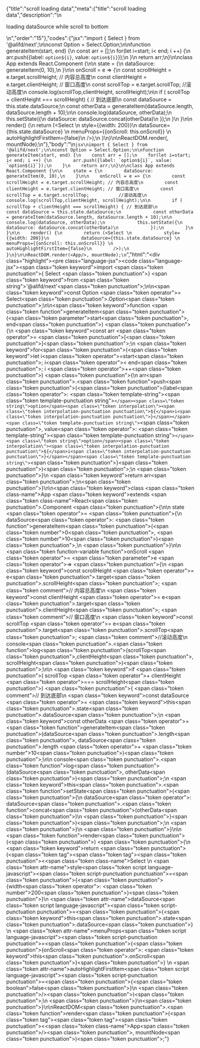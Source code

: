 {"title":"scroll loading data","meta":{"title":"scroll loading data","description":"\n<p>loading dataSource while scroll to bottom</p>\n","order":"15"},"codes":{"jsx":"import { Select } from '@alifd/next';\n\nconst Option = Select.Option;\n\nfunction generateItem(start, end) {\n    const arr = [];\n    for(let i=start; i< end; i ++) {\n        arr.push({label: `option${i}`, value: `option${i}`});\n    }\n    return arr;\n}\n\nclass App extends React.Component {\n\n    state = {\n        dataSource: generateItem(0, 10),\n    }\n\n    onScroll = e => {\n        const scrollHeight = e.target.scrollHeight; // 内容总高度\n        const clientHeight = e.target.clientHeight; // 窗口高度\n        const scrollTop = e.target.scrollTop;           //滚动高度\n        console.log(scrollTop,clientHeight, scrollHeight);\n\n        if ( scrollTop + clientHeight === scrollHeight) { // 到达底部\n            const dataSource = this.state.dataSource;\n            const otherData = generateItem(dataSource.length, dataSource.length + 10);\n\n            console.log(dataSource, otherData);\n            this.setState({\n                dataSource: dataSource.concat(otherData)\n            });\n        }\n    }\n\n    render() {\n        return (<Select \n            style={{width: 200}}\n            dataSource={this.state.dataSource} \n            menuProps={{onScroll: this.onScroll}} \n            autoHighlightFirstItem={false}\n        />);\n    }\n}\n\nReactDOM.render(<App/>, mountNode);\n"},"body":"\n````jsx\nimport { Select } from '@alifd/next';\n\nconst Option = Select.Option;\n\nfunction generateItem(start, end) {\n    const arr = [];\n    for(let i=start; i< end; i ++) {\n        arr.push({label: `option${i}`, value: `option${i}`});\n    }\n    return arr;\n}\n\nclass App extends React.Component {\n\n    state = {\n        dataSource: generateItem(0, 10),\n    }\n\n    onScroll = e => {\n        const scrollHeight = e.target.scrollHeight; // 内容总高度\n        const clientHeight = e.target.clientHeight; // 窗口高度\n        const scrollTop = e.target.scrollTop;           //滚动高度\n        console.log(scrollTop,clientHeight, scrollHeight);\n\n        if ( scrollTop + clientHeight === scrollHeight) { // 到达底部\n            const dataSource = this.state.dataSource;\n            const otherData = generateItem(dataSource.length, dataSource.length + 10);\n\n            console.log(dataSource, otherData);\n            this.setState({\n                dataSource: dataSource.concat(otherData)\n            });\n        }\n    }\n\n    render() {\n        return (<Select \n            style={{width: 200}}\n            dataSource={this.state.dataSource} \n            menuProps={{onScroll: this.onScroll}} \n            autoHighlightFirstItem={false}\n        />);\n    }\n}\n\nReactDOM.render(<App/>, mountNode);\n````","html":"<script>(function(){'use strict';\n\nvar _createClass = function () { function defineProperties(target, props) { for (var i = 0; i < props.length; i++) { var descriptor = props[i]; descriptor.enumerable = descriptor.enumerable || false; descriptor.configurable = true; if (\"value\" in descriptor) descriptor.writable = true; Object.defineProperty(target, descriptor.key, descriptor); } } return function (Constructor, protoProps, staticProps) { if (protoProps) defineProperties(Constructor.prototype, protoProps); if (staticProps) defineProperties(Constructor, staticProps); return Constructor; }; }();\n\nvar _next = require('@alifd/next');\n\nfunction _classCallCheck(instance, Constructor) { if (!(instance instanceof Constructor)) { throw new TypeError(\"Cannot call a class as a function\"); } }\n\nfunction _possibleConstructorReturn(self, call) { if (!self) { throw new ReferenceError(\"this hasn't been initialised - super() hasn't been called\"); } return call && (typeof call === \"object\" || typeof call === \"function\") ? call : self; }\n\nfunction _inherits(subClass, superClass) { if (typeof superClass !== \"function\" && superClass !== null) { throw new TypeError(\"Super expression must either be null or a function, not \" + typeof superClass); } subClass.prototype = Object.create(superClass && superClass.prototype, { constructor: { value: subClass, enumerable: false, writable: true, configurable: true } }); if (superClass) Object.setPrototypeOf ? Object.setPrototypeOf(subClass, superClass) : subClass.__proto__ = superClass; }\n\nvar Option = _next.Select.Option;\n\nfunction generateItem(start, end) {\n    var arr = [];\n    for (var i = start; i < end; i++) {\n        arr.push({ label: 'option' + i, value: 'option' + i });\n    }\n    return arr;\n}\n\nvar App = function (_React$Component) {\n    _inherits(App, _React$Component);\n\n    function App() {\n        var _ref;\n\n        var _temp, _this, _ret;\n\n        _classCallCheck(this, App);\n\n        for (var _len = arguments.length, args = Array(_len), _key = 0; _key < _len; _key++) {\n            args[_key] = arguments[_key];\n        }\n\n        return _ret = (_temp = (_this = _possibleConstructorReturn(this, (_ref = App.__proto__ || Object.getPrototypeOf(App)).call.apply(_ref, [this].concat(args))), _this), _this.state = {\n            dataSource: generateItem(0, 10)\n        }, _this.onScroll = function (e) {\n            var scrollHeight = e.target.scrollHeight; // 内容总高度\n            var clientHeight = e.target.clientHeight; // 窗口高度\n            var scrollTop = e.target.scrollTop; //滚动高度\n            console.log(scrollTop, clientHeight, scrollHeight);\n\n            if (scrollTop + clientHeight === scrollHeight) {\n                // 到达底部\n                var dataSource = _this.state.dataSource;\n                var otherData = generateItem(dataSource.length, dataSource.length + 10);\n\n                console.log(dataSource, otherData);\n                _this.setState({\n                    dataSource: dataSource.concat(otherData)\n                });\n            }\n        }, _temp), _possibleConstructorReturn(_this, _ret);\n    }\n\n    _createClass(App, [{\n        key: 'render',\n        value: function render() {\n            return React.createElement(_next.Select, {\n                style: { width: 200 },\n                dataSource: this.state.dataSource,\n                menuProps: { onScroll: this.onScroll },\n                autoHighlightFirstItem: false\n            });\n        }\n    }]);\n\n    return App;\n}(React.Component);\n\nReactDOM.render(React.createElement(App, null), mountNode);})()</script><div class=\"highlight\"><pre class=\"language-jsx\"><code class=\"language-jsx\"><span class=\"token keyword\">import</span> <span class=\"token punctuation\">{</span> Select <span class=\"token punctuation\">}</span> <span class=\"token keyword\">from</span> <span class=\"token string\">'@alifd/next'</span><span class=\"token punctuation\">;</span>\n\n<span class=\"token keyword\">const</span> Option <span class=\"token operator\">=</span> Select<span class=\"token punctuation\">.</span>Option<span class=\"token punctuation\">;</span>\n\n<span class=\"token keyword\">function</span> <span class=\"token function\">generateItem</span><span class=\"token punctuation\">(</span><span class=\"token parameter\">start<span class=\"token punctuation\">,</span> end</span><span class=\"token punctuation\">)</span> <span class=\"token punctuation\">{</span>\n    <span class=\"token keyword\">const</span> arr <span class=\"token operator\">=</span> <span class=\"token punctuation\">[</span><span class=\"token punctuation\">]</span><span class=\"token punctuation\">;</span>\n    <span class=\"token keyword\">for</span><span class=\"token punctuation\">(</span><span class=\"token keyword\">let</span> i<span class=\"token operator\">=</span>start<span class=\"token punctuation\">;</span> i<span class=\"token operator\">&lt;</span> end<span class=\"token punctuation\">;</span> i <span class=\"token operator\">++</span><span class=\"token punctuation\">)</span> <span class=\"token punctuation\">{</span>\n        arr<span class=\"token punctuation\">.</span><span class=\"token function\">push</span><span class=\"token punctuation\">(</span><span class=\"token punctuation\">{</span>label<span class=\"token operator\">:</span> <span class=\"token template-string\"><span class=\"token template-punctuation string\">`</span><span class=\"token string\">option</span><span class=\"token interpolation\"><span class=\"token interpolation-punctuation punctuation\">${</span>i<span class=\"token interpolation-punctuation punctuation\">}</span></span><span class=\"token template-punctuation string\">`</span></span><span class=\"token punctuation\">,</span> value<span class=\"token operator\">:</span> <span class=\"token template-string\"><span class=\"token template-punctuation string\">`</span><span class=\"token string\">option</span><span class=\"token interpolation\"><span class=\"token interpolation-punctuation punctuation\">${</span>i<span class=\"token interpolation-punctuation punctuation\">}</span></span><span class=\"token template-punctuation string\">`</span></span><span class=\"token punctuation\">}</span><span class=\"token punctuation\">)</span><span class=\"token punctuation\">;</span>\n    <span class=\"token punctuation\">}</span>\n    <span class=\"token keyword\">return</span> arr<span class=\"token punctuation\">;</span>\n<span class=\"token punctuation\">}</span>\n\n<span class=\"token keyword\">class</span> <span class=\"token class-name\">App</span> <span class=\"token keyword\">extends</span> <span class=\"token class-name\">React<span class=\"token punctuation\">.</span>Component</span> <span class=\"token punctuation\">{</span>\n\n    state <span class=\"token operator\">=</span> <span class=\"token punctuation\">{</span>\n        dataSource<span class=\"token operator\">:</span> <span class=\"token function\">generateItem</span><span class=\"token punctuation\">(</span><span class=\"token number\">0</span><span class=\"token punctuation\">,</span> <span class=\"token number\">10</span><span class=\"token punctuation\">)</span><span class=\"token punctuation\">,</span>\n    <span class=\"token punctuation\">}</span>\n\n    <span class=\"token function-variable function\">onScroll</span> <span class=\"token operator\">=</span> <span class=\"token parameter\">e</span> <span class=\"token operator\">=></span> <span class=\"token punctuation\">{</span>\n        <span class=\"token keyword\">const</span> scrollHeight <span class=\"token operator\">=</span> e<span class=\"token punctuation\">.</span>target<span class=\"token punctuation\">.</span>scrollHeight<span class=\"token punctuation\">;</span> <span class=\"token comment\">// 内容总高度</span>\n        <span class=\"token keyword\">const</span> clientHeight <span class=\"token operator\">=</span> e<span class=\"token punctuation\">.</span>target<span class=\"token punctuation\">.</span>clientHeight<span class=\"token punctuation\">;</span> <span class=\"token comment\">// 窗口高度</span>\n        <span class=\"token keyword\">const</span> scrollTop <span class=\"token operator\">=</span> e<span class=\"token punctuation\">.</span>target<span class=\"token punctuation\">.</span>scrollTop<span class=\"token punctuation\">;</span>           <span class=\"token comment\">//滚动高度</span>\n        console<span class=\"token punctuation\">.</span><span class=\"token function\">log</span><span class=\"token punctuation\">(</span>scrollTop<span class=\"token punctuation\">,</span>clientHeight<span class=\"token punctuation\">,</span> scrollHeight<span class=\"token punctuation\">)</span><span class=\"token punctuation\">;</span>\n\n        <span class=\"token keyword\">if</span> <span class=\"token punctuation\">(</span> scrollTop <span class=\"token operator\">+</span> clientHeight <span class=\"token operator\">===</span> scrollHeight<span class=\"token punctuation\">)</span> <span class=\"token punctuation\">{</span> <span class=\"token comment\">// 到达底部</span>\n            <span class=\"token keyword\">const</span> dataSource <span class=\"token operator\">=</span> <span class=\"token keyword\">this</span><span class=\"token punctuation\">.</span>state<span class=\"token punctuation\">.</span>dataSource<span class=\"token punctuation\">;</span>\n            <span class=\"token keyword\">const</span> otherData <span class=\"token operator\">=</span> <span class=\"token function\">generateItem</span><span class=\"token punctuation\">(</span>dataSource<span class=\"token punctuation\">.</span>length<span class=\"token punctuation\">,</span> dataSource<span class=\"token punctuation\">.</span>length <span class=\"token operator\">+</span> <span class=\"token number\">10</span><span class=\"token punctuation\">)</span><span class=\"token punctuation\">;</span>\n\n            console<span class=\"token punctuation\">.</span><span class=\"token function\">log</span><span class=\"token punctuation\">(</span>dataSource<span class=\"token punctuation\">,</span> otherData<span class=\"token punctuation\">)</span><span class=\"token punctuation\">;</span>\n            <span class=\"token keyword\">this</span><span class=\"token punctuation\">.</span><span class=\"token function\">setState</span><span class=\"token punctuation\">(</span><span class=\"token punctuation\">{</span>\n                dataSource<span class=\"token operator\">:</span> dataSource<span class=\"token punctuation\">.</span><span class=\"token function\">concat</span><span class=\"token punctuation\">(</span>otherData<span class=\"token punctuation\">)</span>\n            <span class=\"token punctuation\">}</span><span class=\"token punctuation\">)</span><span class=\"token punctuation\">;</span>\n        <span class=\"token punctuation\">}</span>\n    <span class=\"token punctuation\">}</span>\n\n    <span class=\"token function\">render</span><span class=\"token punctuation\">(</span><span class=\"token punctuation\">)</span> <span class=\"token punctuation\">{</span>\n        <span class=\"token keyword\">return</span> <span class=\"token punctuation\">(</span><span class=\"token tag\"><span class=\"token tag\"><span class=\"token punctuation\">&lt;</span><span class=\"token class-name\">Select</span></span> \n            <span class=\"token attr-name\">style</span><span class=\"token script language-javascript\"><span class=\"token script-punctuation punctuation\">=</span><span class=\"token punctuation\">{</span><span class=\"token punctuation\">{</span>width<span class=\"token operator\">:</span> <span class=\"token number\">200</span><span class=\"token punctuation\">}</span><span class=\"token punctuation\">}</span></span>\n            <span class=\"token attr-name\">dataSource</span><span class=\"token script language-javascript\"><span class=\"token script-punctuation punctuation\">=</span><span class=\"token punctuation\">{</span><span class=\"token keyword\">this</span><span class=\"token punctuation\">.</span>state<span class=\"token punctuation\">.</span>dataSource<span class=\"token punctuation\">}</span></span> \n            <span class=\"token attr-name\">menuProps</span><span class=\"token script language-javascript\"><span class=\"token script-punctuation punctuation\">=</span><span class=\"token punctuation\">{</span><span class=\"token punctuation\">{</span>onScroll<span class=\"token operator\">:</span> <span class=\"token keyword\">this</span><span class=\"token punctuation\">.</span>onScroll<span class=\"token punctuation\">}</span><span class=\"token punctuation\">}</span></span> \n            <span class=\"token attr-name\">autoHighlightFirstItem</span><span class=\"token script language-javascript\"><span class=\"token script-punctuation punctuation\">=</span><span class=\"token punctuation\">{</span><span class=\"token boolean\">false</span><span class=\"token punctuation\">}</span></span>\n        <span class=\"token punctuation\">/></span></span><span class=\"token punctuation\">)</span><span class=\"token punctuation\">;</span>\n    <span class=\"token punctuation\">}</span>\n<span class=\"token punctuation\">}</span>\n\nReactDOM<span class=\"token punctuation\">.</span><span class=\"token function\">render</span><span class=\"token punctuation\">(</span><span class=\"token tag\"><span class=\"token tag\"><span class=\"token punctuation\">&lt;</span><span class=\"token class-name\">App</span></span><span class=\"token punctuation\">/></span></span><span class=\"token punctuation\">,</span> mountNode<span class=\"token punctuation\">)</span><span class=\"token punctuation\">;</span></code></pre></div>"}